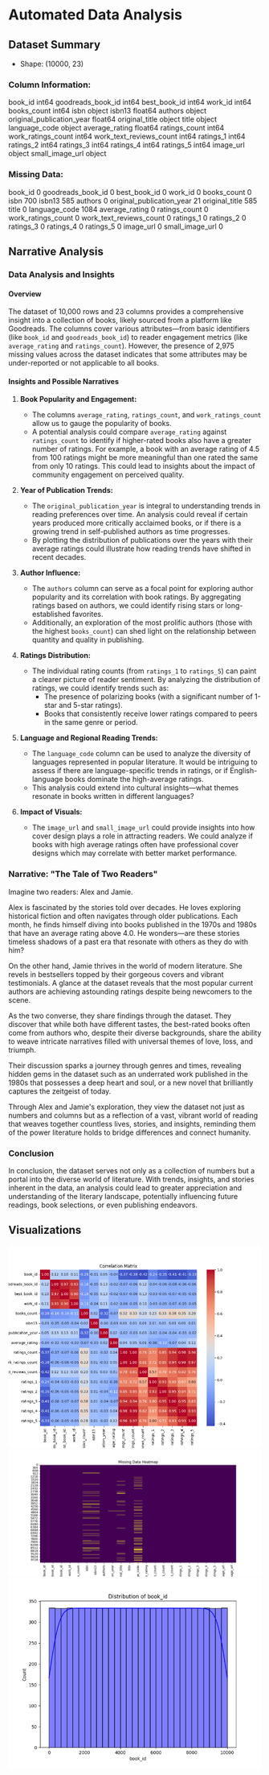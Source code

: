 # Automated Data Analysis
## Dataset Summary
- Shape: (10000, 23)
### Column Information:
book_id                        int64
goodreads_book_id              int64
best_book_id                   int64
work_id                        int64
books_count                    int64
isbn                          object
isbn13                       float64
authors                       object
original_publication_year    float64
original_title                object
title                         object
language_code                 object
average_rating               float64
ratings_count                  int64
work_ratings_count             int64
work_text_reviews_count        int64
ratings_1                      int64
ratings_2                      int64
ratings_3                      int64
ratings_4                      int64
ratings_5                      int64
image_url                     object
small_image_url               object

### Missing Data:
book_id                         0
goodreads_book_id               0
best_book_id                    0
work_id                         0
books_count                     0
isbn                          700
isbn13                        585
authors                         0
original_publication_year      21
original_title                585
title                           0
language_code                1084
average_rating                  0
ratings_count                   0
work_ratings_count              0
work_text_reviews_count         0
ratings_1                       0
ratings_2                       0
ratings_3                       0
ratings_4                       0
ratings_5                       0
image_url                       0
small_image_url                 0

## Narrative Analysis
### Data Analysis and Insights

#### Overview
The dataset of 10,000 rows and 23 columns provides a comprehensive insight into a collection of books, likely sourced from a platform like Goodreads. The columns cover various attributes—from basic identifiers (like `book_id` and `goodreads_book_id`) to reader engagement metrics (like `average_rating` and `ratings_count`). However, the presence of 2,975 missing values across the dataset indicates that some attributes may be under-reported or not applicable to all books.

#### Insights and Possible Narratives

1. **Book Popularity and Engagement:**
   - The columns `average_rating`, `ratings_count`, and `work_ratings_count` allow us to gauge the popularity of books. 
   - A potential analysis could compare `average_rating` against `ratings_count` to identify if higher-rated books also have a greater number of ratings. For example, a book with an average rating of 4.5 from 100 ratings might be more meaningful than one rated the same from only 10 ratings. This could lead to insights about the impact of community engagement on perceived quality.

2. **Year of Publication Trends:**
   - The `original_publication_year` is integral to understanding trends in reading preferences over time. An analysis could reveal if certain years produced more critically acclaimed books, or if there is a growing trend in self-published authors as time progresses.
   - By plotting the distribution of publications over the years with their average ratings could illustrate how reading trends have shifted in recent decades.

3. **Author Influence:**
   - The `authors` column can serve as a focal point for exploring author popularity and its correlation with book ratings. By aggregating ratings based on authors, we could identify rising stars or long-established favorites. 
   - Additionally, an exploration of the most prolific authors (those with the highest `books_count`) can shed light on the relationship between quantity and quality in publishing.

4. **Ratings Distribution:**
   - The individual rating counts (from `ratings_1` to `ratings_5`) can paint a clearer picture of reader sentiment. By analyzing the distribution of ratings, we could identify trends such as:
     - The presence of polarizing books (with a significant number of 1-star and 5-star ratings).
     - Books that consistently receive lower ratings compared to peers in the same genre or period.

5. **Language and Regional Reading Trends:**
   - The `language_code` column can be used to analyze the diversity of languages represented in popular literature. It would be intriguing to assess if there are language-specific trends in ratings, or if English-language books dominate the high-average ratings.
   - This analysis could extend into cultural insights—what themes resonate in books written in different languages?

6. **Impact of Visuals:**
   - The `image_url` and `small_image_url` could provide insights into how cover design plays a role in attracting readers. We could analyze if books with high average ratings often have professional cover designs which may correlate with better market performance.

### Narrative: "The Tale of Two Readers"

Imagine two readers: Alex and Jamie. 

Alex is fascinated by the stories told over decades. He loves exploring historical fiction and often navigates through older publications. Each month, he finds himself diving into books published in the 1970s and 1980s that have an average rating above 4.0. He wonders—are these stories timeless shadows of a past era that resonate with others as they do with him? 

On the other hand, Jamie thrives in the world of modern literature. She revels in bestsellers topped by their gorgeous covers and vibrant testimonials. A glance at the dataset reveals that the most popular current authors are achieving astounding ratings despite being newcomers to the scene. 

As the two converse, they share findings through the dataset. They discover that while both have different tastes, the best-rated books often come from authors who, despite their diverse backgrounds, share the ability to weave intricate narratives filled with universal themes of love, loss, and triumph. 

Their discussion sparks a journey through genres and times, revealing hidden gems in the dataset such as an underrated work published in the 1980s that possesses a deep heart and soul, or a new novel that brilliantly captures the zeitgeist of today. 

Through Alex and Jamie's exploration, they view the dataset not just as numbers and columns but as a reflection of a vast, vibrant world of reading that weaves together countless lives, stories, and insights, reminding them of the power literature holds to bridge differences and connect humanity. 

### Conclusion

In conclusion, the dataset serves not only as a collection of numbers but a portal into the diverse world of literature. With trends, insights, and stories inherent in the data, an analysis could lead to greater appreciation and understanding of the literary landscape, potentially influencing future readings, book selections, or even publishing endeavors.

## Visualizations
![Correlation Matrix](correlation_matrix.png)
![Missing Data Heatmap](missing_data.png)
![Histogram of book_id](histogram.png)
